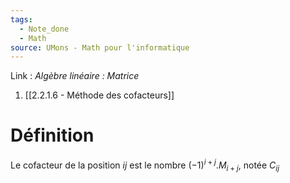 ```yaml
---
tags:
  - Note_done
  - Math
source: UMons - Math pour l'informatique
---
```


Link :
_Algèbre linéaire : Matrice_
1. [[2.2.1.6 - Méthode des cofacteurs]]

# Définition
Le cofacteur de la position $ij$ est le nombre $(-1)^{i+j}.M_{i+j}$, notée $C_{ij}$ 